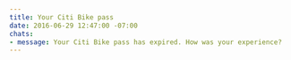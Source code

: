 ```yaml
---
title: Your Citi Bike pass
date: 2016-06-29 12:47:00 -07:00
chats:
- message: Your Citi Bike pass has expired. How was your experience?
---
```


